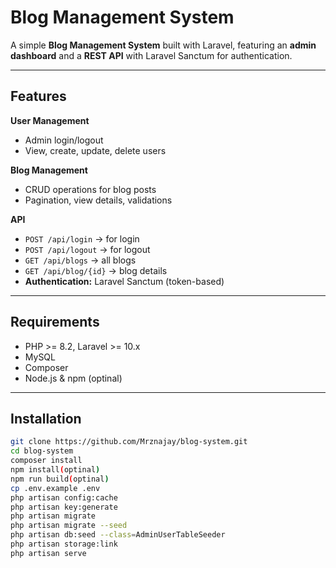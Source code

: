 # Blog Management System

A simple **Blog Management System** built with Laravel, featuring an **admin dashboard** and a **REST API** with Laravel Sanctum for authentication.  

---

## Features

**User Management**
- Admin login/logout  
- View, create, update, delete users  

**Blog Management**
- CRUD operations for blog posts  
- Pagination, view details, validations  

**API**
- `POST /api/login` → for login  
- `POST /api/logout` → for logout 
- `GET /api/blogs` → all blogs  
- `GET /api/blog/{id}` → blog details  
- **Authentication:** Laravel Sanctum (token-based)

---

## Requirements
- PHP >= 8.2, Laravel >= 10.x  
- MySQL
- Composer
- Node.js & npm (optinal) 

---

## Installation
```bash
git clone https://github.com/Mrznajay/blog-system.git
cd blog-system
composer install
npm install(optinal)
npm run build(optinal)
cp .env.example .env
php artisan config:cache
php artisan key:generate
php artisan migrate
php artisan migrate --seed
php artisan db:seed --class=AdminUserTableSeeder
php artisan storage:link
php artisan serve

